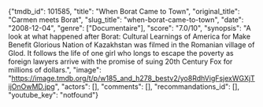 {"tmdb_id": 101585, "title": "When Borat Came to Town", "original_title": "Carmen meets Borat", "slug_title": "when-borat-came-to-town", "date": "2008-12-04", "genre": ["Documentaire"], "score": "7.0/10", "synopsis": "A look at what happened after Borat: Cultural Learnings of America for Make Benefit Glorious Nation of Kazakhstan was filmed in the Romanian village of Glod. It follows the life of one girl who longs to escape the poverty as foreign lawyers arrive with the promise of suing 20th Century Fox for millions of dollars.", "image": "https://image.tmdb.org/t/p/w185_and_h278_bestv2/yo8RdhVigFsjexWGXjTijOnOwMD.jpg", "actors": [], "comments": [], "recommandations_id": [], "youtube_key": "notfound"}